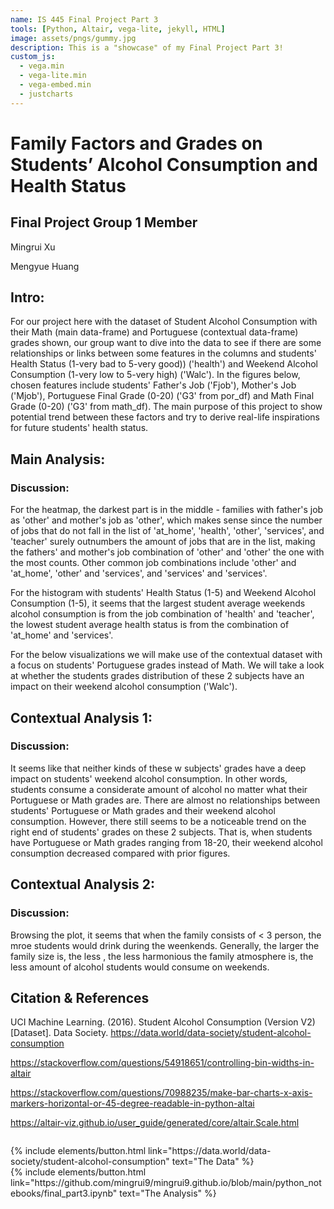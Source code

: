 ```yaml
---
name: IS 445 Final Project Part 3
tools: [Python, Altair, vega-lite, jekyll, HTML]
image: assets/pngs/gummy.jpg
description: This is a "showcase" of my Final Project Part 3!
custom_js:
  - vega.min
  - vega-lite.min
  - vega-embed.min
  - justcharts
---
```


# Family Factors and Grades on Students’ Alcohol Consumption and Health Status


## Final Project Group 1 Member

Mingrui Xu

Mengyue Huang


## Intro:
For our project here with the dataset of Student Alcohol Consumption with their Math (main data-frame) and Portuguese (contextual data-frame) grades shown, our group want to dive into the data to see if there are some relationships or links between some features in the columns and students' Health Status (1-very bad to 5-very good)) ('health') and Weekend Alcohol Consumption (1-very low to 5-very high) ('Walc'). In the figures below, chosen features include students' Father's Job ('Fjob'), Mother's Job ('Mjob'), Portuguese Final Grade (0-20) ('G3' from por_df) and Math Final Grade (0-20) ('G3' from math_df). The main purpose of this project to show potential trend between these factors and try to derive real-life inspirations for future students' health status.


## Main Analysis:
<vegachart schema-url="{{ site.baseurl }}/assets/json/main_dashboard.json" style="width: 100%"></vegachart>

### Discussion:
For the heatmap, the darkest part is in the middle - families with father's job as 'other' and mother's job as 'other', which makes sense since the number of jobs that do not fall in the list of 'at_home', 'health', 'other', 'services', and 'teacher' surely outnumbers the amount of jobs that are in the list, making the fathers' and mother's job combination of 'other' and 'other' the one with the most counts. Other common job combinations include 'other' and 'at_home', 'other' and 'services', and 'services' and 'services'.

For the histogram with students' Health Status (1-5) and Weekend Alcohol Consumption (1-5), it seems that the largest student average weekends alcohol consumption is from the job combination of 'health' and 'teacher', the lowest student average health status is from the combination of 'at_home' and 'services'.

For the below visualizations we will make use of the contextual dataset with a focus on students' Portuguese grades instead of Math. We will take a look at whether the students grades distribution of these 2 subjects have an impact on their weekend alcohol consumption ('Walc').


## Contextual Analysis 1:

<vegachart schema-url="{{ site.baseurl }}/assets/json/hist1_por.json" style="width: 100%"></vegachart>
<vegachart schema-url="{{ site.baseurl }}/assets/json/hist1_math.json" style="width: 100%"></vegachart>

### Discussion:
It seems like that neither kinds of these w subjects' grades have a deep impact on students' weekend alcohol consumption. In other words, students consume a considerate amount of alcohol no matter what their Portuguese or Math grades are. There are almost no relationships between students' Portuguese or Math grades and their weekend alcohol consumption. However, there still seems to be a noticeable trend on the right end of students' grades on these 2 subjects. That is, when students have Portuguese or Math grades ranging from 18-20, their weekend alcohol consumption decreased compared with prior figures.


## Contextual Analysis 2:

<vegachart schema-url="{{ site.baseurl }}/assets/json/heat2_por.json" style="width: 100%"></vegachart>

### Discussion:
Browsing the plot, it seems that when the family consists of < 3 person, the mroe students would drink during the weenkends. Generally, the larger the family size is, the less , the less harmonious the family atmosphere is, the less amount of alcohol students would consume on weekends.

## Citation & References

UCI Machine Learning. (2016). Student Alcohol Consumption (Version V2) [Dataset]. Data Society. https://data.world/data-society/student-alcohol-consumption

https://stackoverflow.com/questions/54918651/controlling-bin-widths-in-altair

https://stackoverflow.com/questions/70988235/make-bar-charts-x-axis-markers-horizontal-or-45-degree-readable-in-python-altai

https://altair-viz.github.io/user_guide/generated/core/altair.Scale.html


```
```

<!-- these are written in a combo of html and liquid --> 

<div class="left">
{% include elements/button.html link="https://data.world/data-society/student-alcohol-consumption" text="The Data" %}
</div>

<div class="right">
{% include elements/button.html link="https://github.com/mingrui9/mingrui9.github.io/blob/main/python_notebooks/final_part3.ipynb" text="The Analysis" %}
</div>

